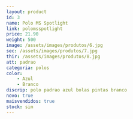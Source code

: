 ```yaml
---
layout: product
id: 3
name: Polo MS Spotlight
link: polomsspotlight
price: 21.90
weight: 500
image: /assets/images/produtos/6.jpg
sec: /assets/images/produtos/7.jpg
thir: /assets/images/produtos/8.jpg
att: padrao
categoria: polos
color:
    - Azul
    - Branco
discrip: polo padrao azul bolas pintas branco
novo: true
maisvendidos: true
stock: sim
---
```

